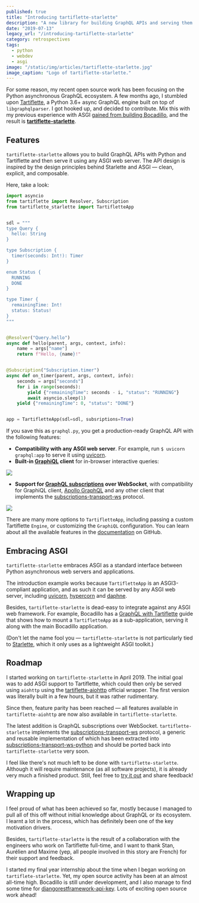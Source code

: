 ```yaml
---
published: true
title: "Introducing tartiflette-starlette"
description: "A new library for building GraphQL APIs and serving them over HTTP via ASGI, powered by the Tartiflette Python asynchronous GraphQL engine."
date: "2019-07-13"
legacy_url: "/introducing-tartiflette-starlette"
category: retrospectives
tags:
  - python
  - webdev
  - asgi
image: "/static/img/articles/tartiflette-starlette.jpg"
image_caption: "Logo of tartiflette-starlette."
---
```


For some reason, my recent open source work has been focusing on the Python asynchronous GraphQL ecosystem. A few months ago, I stumbled upon [Tartiflette], a Python 3.6+ async GraphQL engine built on top of `libgraphqlparser`. I got hooked up, and decided to contribute. Mix this with my previous experience with ASGI [gained from building Bocadillo](/blog/articles/2018/12/how-i-built-a-web-framework-and-became-an-open-source-maintainer), and the result is **[tartiflette-starlette]**.

[tartiflette]: https://tartiflette.io
[tartiflette-starlette]: https://github.com/tartiflette/tartiflette-starlette

## Features

`tartiflette-starlette` allows you to build GraphQL APIs with Python and Tartiflette and then serve it using any ASGI web server. The API design is inspired by the design principles behind Starlette and ASGI — clean, explicit, and composable.

Here, take a look:

```python
import asyncio
from tartiflette import Resolver, Subscription
from tartiflette_starlette import TartifletteApp


sdl = """
type Query {
  hello: String
}

type Subscription {
  timer(seconds: Int!): Timer
}

enum Status {
  RUNNING
  DONE
}

type Timer {
  remainingTime: Int!
  status: Status!
}
"""


@Resolver("Query.hello")
async def hello(parent, args, context, info):
    name = args["name"]
    return f"Hello, {name}!"


@Subscription("Subscription.timer")
async def on_timer(parent, args, context, info):
    seconds = args["seconds"]
    for i in range(seconds):
        yield {"remainingTime": seconds - i, "status": "RUNNING"}
        await asyncio.sleep(1)
    yield {"remainingTime": 0, "status": "DONE"}


app = TartifletteApp(sdl=sdl, subsriptions=True)
```

If you save this as `graphql.py`, you get a production-ready GraphQL API with the following features:

[uvicorn]: https://www.uvicorn.org

- **Compatibility with any ASGI web server**. For example, run `$ uvicorn graphql:app` to serve it using [uvicorn].
- **Built-in [GraphiQL] client** for in-browser interactive queries:

[graphiql]: https://github.com/graphql/graphiql

![](https://raw.githubusercontent.com/tartiflette/tartiflette-starlette/master/img/graphiql-custom.png)

- **Support for [GraphQL subscriptions](https://graphql.org/blog/subscriptions-in-graphql-and-relay/) over WebSocket**, with compatibility for GraphiQL client, [Apollo GraphQL](https://www.apollographql.com/) and any other client that implements the [subscriptions-transport-ws] protocol.

[subscriptions-transport-ws]: https://github.com/apollographql/subscriptions-transport-ws

![](https://raw.githubusercontent.com/tartiflette/tartiflette-starlette/master/img/graphiql-subscriptions.png)

There are many more options to `TartifletteApp`, including passing a custom Tartiflette `Engine`, or customizing the `GraphiQL` configuration. You can learn about all the available features in the [documentation](https://github.com/tartiflette/tartiflette-starlette) on GitHub.

## Embracing ASGI

`tartiflette-starlette` embraces ASGI as a standard interface between Python asynchronous web servers and applications.

The introduction example works because `TartifletteApp` is an ASGI3-compliant application, and as such it can be served by any ASGI web server, including [uvicorn], [hypercorn](https://github.com/pgjones/hypercorn) and [daphne](https://github.com/django/daphne).

Besides, `tartiflette-starlette` is dead-easy to integrate against any ASGI web framework. For example, Bocadillo has a [GraphQL with Tartiflette](https://bocadilloproject.github.io/how-to/graphql.html) guide that shows how to mount a `TartifletteApp` as a sub-application, serving it along with the main Bocadillo application.

(Don't let the name fool you — `tartiflette-starlette` is not particularly tied to [Starlette], which it only uses as a lightweight ASGI toolkit.)

[starlette]: https://www.starlette.io

## Roadmap

I started working on `tartiflette-starlette` in April 2019. The initial goal was to add ASGI support to Tartiflette, which could then only be served using `aiohttp` using the [tartiflette-aiohttp](https://github.com/tartiflette/tartiflette-aiohttp) official wrapper. The first version was literally built in a few hours, but it was rather rudimentary.

Since then, feature parity has been reached — all features available in `tartiflette-aiohttp` are now also available in `tartiflette-starlette`.

The latest addition is GraphQL subscriptions over WebSocket. `tartiflette-starlette` implements the [subscriptions-transport-ws] protocol, a generic and reusable implementation of which has been extracted into [subscriptions-transport-ws-python](https://github.com/florimondmanca/subscriptions-transport-ws-python) and should be ported back into `tartiflette-starlette` very soon.

I feel like there's not much left to be done with `tartiflette-starlette`. Although it will require maintenance (as all software projects), it is already very much a finished product. Still, feel free to [try it out](https://github.com/tartiflette/tartiflette-starlette) and share feedback!

## Wrapping up

I feel proud of what has been achieved so far, mostly because I managed to pull all of this off without initial knowledge about GraphQL or its ecosystem. I learnt a lot in the process, which has definitely been one of the key motivation drivers.

Besides, `tartiflette-starlette` is the result of a collaboration with the engineers who work on Tartiflette full-time, and I want to thank Stan, Aurélien and Maxime (yep, all people involved in this story are French) for their support and feedback.

I started my final year internship about the time when I began working on `tartiflete-starlette`. Yet, my open source activity has been at an almost all-time high. Bocadillo is still under development, and I also manage to find some time for [djangorestframework-api-key](https://florimondmanca.github.io/djangorestframework-api-key/). Lots of exciting open source work ahead!
